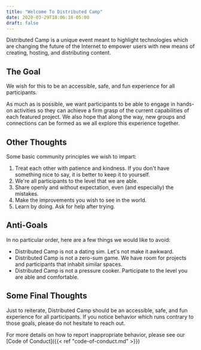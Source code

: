 ```yaml
---
title: "Welcome To Distributed Camp"
date: 2020-03-29T18:06:18-05:00
draft: false
---
```


Distributed Camp is a unique event meant to highlight technologies which are changing the future of the Internet to empower users with new means of creating, hosting, and distributing content.


## The Goal
We wish for this to be an accessible, safe, and fun experience for all participants.

As much as is possible, we want participants to be able to engage in hands-on activities so they can achieve a firm grasp of the current capabilities of each featured project. We also hope that along the way, new groups and connections can be formed as we all explore this experience together.

## Other Thoughts
Some basic community principles we wish to impart:
1. Treat each other with patience and kindness. If you don't have something nice to say, it is better to keep it to yourself.
2. We're all participants to the level that we are able.
3. Share openly and without expectation, even (and especially) the mistakes.
4. Make the improvements you wish to see in the world.
5. Learn by doing. Ask for help after trying.

## Anti-Goals
In no particular order, here are a few things we would like to avoid:
- Distributed Camp is not a dating sim. Let's not make it awkward.
- Distributed Camp is not a zero-sum game. We have room for projects and participants that inhabit similar spaces.
- Distributed Camp is not a pressure cooker. Participate to the level you are able and comfortable.

## Some Final Thoughts
Just to reiterate, Distributed Camp should be an accessible, safe, and fun experience for all participants.
If you notice behavior which runs contrary to those goals, please do not hesitate to reach out.

For more details on how to report inappropriate behavior, please see our [Code of Conduct]({{< ref "code-of-conduct.md" >}})
